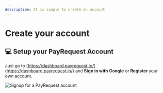 ```yaml
---
description: It is simple to create an account
---
```


# Create your account

## 💻 Setup your PayRequest Account <a id="setup-the-way-to-login-in-gitbook"></a>

Just go to [https://dashboard.payrequest.io/](https://dashboard.payrequest.io/) and **Sign in with Google** or **Register** your own account.

![Signup for a PayRequest account](../.gitbook/assets/schermafbeelding-2020-04-11-om-10.49.50.png)


